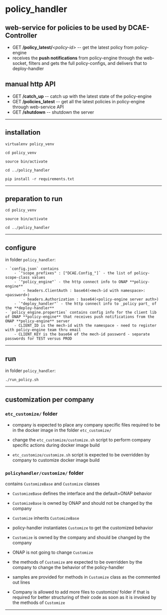 # policy_handler

## web-service for policies to be used by DCAE-Controller

- GET **/policy\_latest/***\<policy-id>* -- get the latest policy from policy-engine
- receives the **push notifications** from policy-engine through the web-socket, filters and gets the full policy-configs, and delivers that to deploy-handler

## manual http API

- GET **/catch_up** -- catch up with the latest state of the policy-engine
- GET **/policies_latest** -- get all the latest policies in policy-engine through web-service API
- GET **/shutdown** -- shutdown the server

----------

## installation

`virtualenv policy_venv`

`cd policy_venv`

`source bin/activate`

`cd ../policy_handler`

`pip install -r requirements.txt`

----------

## preparation to run

`cd policy_venv`

`source bin/activate`

`cd ../policy_handler`

----------

## configure

in folder `policy_handler`:

    - `config.json` contains
        - `"scope_prefixes" : ["DCAE.Config_"]` - the list of policy-scope-class values
        - `"policy_engine"` - the http connect info to ONAP **policy-engine**
            - headers.ClientAuth : base64(<mech-id with namespace>:<password>)
            - headers.Authorization : base64(<policy-engine server auth>)
        - `"deploy_handler"` - the http connect info to _policy part_ of the **deploy-handler**
    - `policy_engine.properties` contains config info for the client lib of ONAP **policy-engine** that receives push notifications from the ONAP **policy-engine** server
        - CLIENT_ID is the mech-id with the namespace - need to register with policy-engine team thru email
        - CLIENT_KEY is the base64 of the mech-id password - separate passwords for TEST versus PROD

----------

## run

in folder `policy_handler`:

`./run_policy.sh`

----------

## customization per company

### ```etc_customize/``` folder

- company is expected to place any company specific files required to be in the docker image in the folder ```etc_customize/```

- change the ```etc_customize/customize.sh``` script to perform company specific actions during docker image build

- ```etc_customize/customize.sh``` script is expected to be overridden by company to customize docker image build

### ```policyhandler/customize/``` folder

contains ```CustomizeBase``` and ```Customize``` classes

- ```CustomizeBase``` defines the interface and the default=ONAP behavior

- ```CustomizeBase``` is owned by ONAP and should not be changed by the company

- ```Customize``` inherits ```CustomizeBase```

- policy-handler instantiates ```Customize``` to get the customized behavior

- ```Customize``` is owned by the company and should be changed by the company
- ONAP is not going to change ```Customize```

- the methods of ```Customize``` are expected to be overridden by the company to change the behavior of the policy-handler

- samples are provided for methods in ```Customize``` class as the commented out lines

- Company is allowed to add more files to customize/ folder if that is required for better structuring of their code as soon as it is invoked by the methods of ```Customize```

----------
